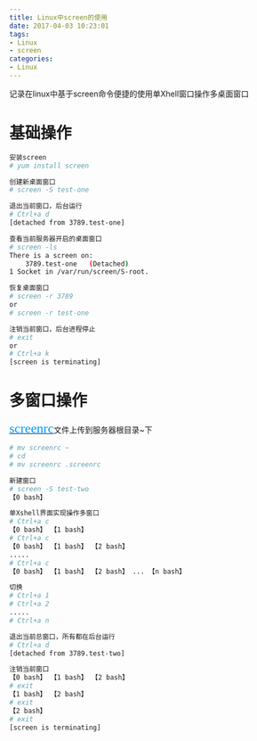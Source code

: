 ```yaml
---
title: Linux中screen的使用
date: 2017-04-03 10:23:01
tags:
- Linux
- screen
categories: 
- Linux
---
```


记录在linux中基于screen命令便捷的使用单Xhell窗口操作多桌面窗口

<!--more-->

# 基础操作

```bash
安装screen
# yum install screen

创建新桌面窗口
# screen -S test-one

退出当前窗口，后台运行
# Ctrl+a d
[detached from 3789.test-one]

查看当前服务器开启的桌面窗口
# screen -ls
There is a screen on:
	3789.test-one	(Detached)
1 Socket in /var/run/screen/S-root.

恢复桌面窗口
# screen -r 3789
or
# screen -r test-one

注销当前窗口，后台进程停止
# exit
or
# Ctrl+a k
[screen is terminating]
```

# 多窗口操作

[<font face="Times New Roman" color=#0099ff size=5>screenrc</font>](http://download.csdn.net/download/weixin_37479489/9897332)文件上传到服务器根目录~下

```bash
# mv screenrc ~
# cd
# mv screenrc .screenrc

新建窗口
# screen -S test-two
【0 bash】

单Xshell界面实现操作多窗口
# Ctrl+a c
【0 bash】 【1 bash】
# Ctrl+a c
【0 bash】 【1 bash】 【2 bash】
.....
# Ctrl+a c
【0 bash】 【1 bash】 【2 bash】 ... 【n bash】

切换
# Ctrl+a 1
# Ctrl+a 2
.....
# Ctrl+a n

退出当前总窗口，所有都在后台运行
# Ctrl+a d
[detached from 3789.test-two]

注销当前窗口
【0 bash】 【1 bash】 【2 bash】
# exit
【1 bash】 【2 bash】
# exit
【2 bash】
# exit
[screen is terminating]
```




